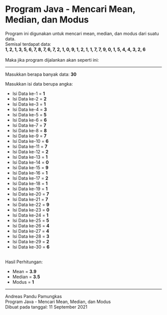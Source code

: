 # Program Java - Mencari Mean, Median, dan Modus

Program ini digunakan untuk mencari mean, median, dan modus dari suatu data.<br>
Semisal terdapat data:<br/>
**1, 2, 1, 3, 5, 6, 7, 8, 7, 6, 7, 2, 1, 0, 9, 1, 2, 1, 1, 7, 7, 9, 0, 1, 5, 4, 4, 3, 2, 6**
<br/>
<br/>
Maka jika program dijalankan akan seperti ini:
<br/>
<hr/>

Masukkan berapa banyak data: **30**

Masukkan isi data berupa angka:
- Isi Data ke-1 = **1**
- Isi Data ke-2 = **2**
- Isi Data ke-3 = **1**
- Isi Data ke-4 = **3**
- Isi Data ke-5 = **5**
- Isi Data ke-6 = **6**
- Isi Data ke-7 = **7**
- Isi Data ke-8 = **8**
- Isi Data ke-9 = **7**
- Isi Data ke-10 = **6**
- Isi Data ke-11 = **7**
- Isi Data ke-12 = **2**
- Isi Data ke-13 = **1**
- Isi Data ke-14 = **0**
- Isi Data ke-15 = **9**
- Isi Data ke-16 = **1**
- Isi Data ke-17 = **2**
- Isi Data ke-18 = **1**
- Isi Data ke-19 = **1**
- Isi Data ke-20 = **7**
- Isi Data ke-21 = **7**
- Isi Data ke-22 = **9**
- Isi Data ke-23 = **0**
- Isi Data ke-24 = **1**
- Isi Data ke-25 = **5**
- Isi Data ke-26 = **4**
- Isi Data ke-27 = **4**
- Isi Data ke-28 = **3**
- Isi Data ke-29 = **2**
- Isi Data ke-30 = **6**
<br/><br/>

Hasil Perhitungan:
- Mean    = **3.9**
- Median  = **3.5**
- Modus   = **1**

<hr/>

Andreas Pandu Pamungkas<br/>
Program Java - Mencari Mean, Median, dan Modus<br/>
Dibuat pada tanggal: 11 September 2021

